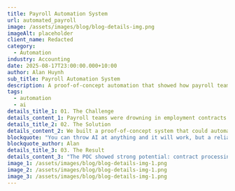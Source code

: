 ```yaml
---
title: Payroll Automation System
url: automated_payroll
image: /assets/images/blog/blog-details-img.png
imageAlt: placeholder
client_name: Redacted
category:
  - Automation
industry: Accounting
date: 2025-08-17T23:00:00.000+10:00
author: Alan Huynh
sub_title: Payroll Automation System
description: A proof-of-concept automation that showed how payroll teams can cut contract processing times by two-thirds, while improving accuracy and compliance.
tags:
  - automation
  - ai
details_title_1: 01. The Challenge
details_content_1: Payroll teams were drowning in employment contracts. Dozens of formats, edge cases, and long review cycles meant it could take months to process new agreements. Every contract had to be handled by hand, leaving plenty of room for mistakes and slowing down the whole operation.
details_title_2: 02. The Solution
details_content_2: We built a proof-of-concept system that could automatically read and parse contracts into a structured format. Instead of re-reading every page, staff could see the important details at a glance, validate quickly, and move on. The POC used safe, public sample data to prove the approach before touching any real files.
blockquote: "You can throw AI at anything and it will work, but a reliable automation isn’t about hype, it’s about making the messy parts simple and repeatable."
blockquote_author: Alan
details_title_3: 03. The Result
details_content_3: "The POC showed strong potential: contract processing times could be cut by roughly two-thirds, with fewer errors and clearer audit trails. Even at this early stage, the team saw how much faster and more reliable their workflows could be once automated. Full rollout discussions are now on the table."
image_1: /assets/images/blog/blog-details-img-1.png
image_2: /assets/images/blog/blog-details-img-1.png
image_3: /assets/images/blog/blog-details-img-1.png
---
```

